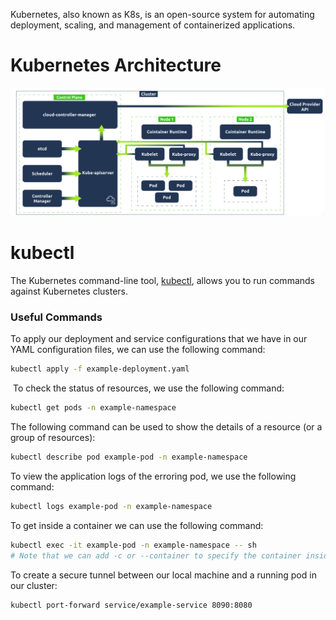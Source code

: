 Kubernetes, also known as K8s, is an open-source system for automating deployment, scaling, and management of containerized applications.


# Kubernetes Architecture 

![](../Attachments/Pasted%20image%2020240416074205.png)

# kubectl

The Kubernetes command-line tool, [kubectl](https://kubernetes.io/docs/reference/kubectl/kubectl/), allows you to run commands against Kubernetes clusters.

### Useful Commands

To apply our deployment and service configurations that we have in our YAML configuration files, we can use the following command:

```bash
kubectl apply -f example-deployment.yaml
```

 To check the status of resources, we use the following command:
 
```bash
kubectl get pods -n example-namespace
```

The following command can be used to show the details of a resource (or a group of resources):

```bash
kubectl describe pod example-pod -n example-namespace
```

To view the application logs of the erroring pod, we use the following command:

```bash
kubectl logs example-pod -n example-namespace
```

To get inside a container we can use the following command:

```bash
kubectl exec -it example-pod -n example-namespace -- sh
# Note that we can add -c or --container to specify the container inside the pod if there are multiple containers
```

To create a secure tunnel between our local machine and a running pod in our cluster:

```bash
kubectl port-forward service/example-service 8090:8080
```